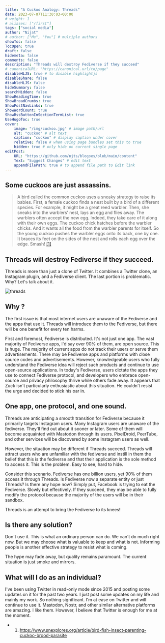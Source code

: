 ```yaml
---
title: "A Cuckoo Analogy: Threads"
date: 2023-07-07T11:30:03+00:00
# weight: 1
# aliases: ["/first"]
tags: ["social media"]
author: "Nijat"
# author: ["Me", "You"] # multiple authors
showToc: false
TocOpen: true
draft: false
hidemeta: false
comments: false
description: "Threads will destroy Fediverse if they succeed"
# canonicalURL: "https://canonical.url/to/page"
disableHLJS: true # to disable highlightjs
disableShare: false
disableHLJS: false
hideSummary: false
searchHidden: false
ShowReadingTime: true
ShowBreadCrumbs: true
ShowPostNavLinks: true
ShowWordCount: true
ShowRssButtonInSectionTermList: true
UseHugoToc: true
cover:
    image: "/img/cuckoo.jpg" # image path/url
    alt: "cuckoo" # alt text
    caption: "cuckoo" # display caption under cover
    relative: false # when using page bundles set this to true
    hidden: true # only hide on current single page
editPost:
    URL: "https://github.com/njts/blogoes/blob/main/content"
    Text: "Suggest Changes" # edit text
    appendFilePath: true # to append file path to Edit link
---
```

## Some cuckoos are just assassins.

>  A bird called the common cuckoo uses a sneaky strategy to raise its babies. First, a female cuckoo finds a nest built by a bird of a different species. For example, it might be a great reed warbler. Then, she sneaks into the warblers’ nest, lays an egg and flies away. The warblers often accept the new egg. Indeed, they take care of it along with their own eggs. The cuckoo chick hatches before the warbler chicks. And it wants all the food from the warbler parents for itself. So the young cuckoo pushes the warbler eggs onto its back, one by one. It braces its feet on the sides of the nest and rolls each egg over the edge. Smash! [[1]](https://www.snexplores.org/article/bird-fish-insect-parenting-cuckoo-brood-parasite)


## Threads will destroy Fediverse if they succeed.

Threads is more than just a clone of Twitter. It combines a Twitter clone, an Instagram plugin, and a Fediverse client. The last portion is problematic. Why? Let's talk about it.

![threads](/img/threads.png)

## Why ?

The first issue is that most internet users are unaware of the Fediverse and the apps that use it. Threads will introduce them to the Fediverse, but there will be one benefit for every ten harms.

First and foremost, Fediverse is distributed. It's not just one app. The vast majority of Fediverse apps, I'd say over 90% of them, are open source. This is huge. The majority of current apps do not track their users or serve them advertisements. There may be Fediverse apps and platforms with close source codes and advertisements. However, knowledgeable users who fully understand the Fediverse idea will reject such products and continue to use open-source applications. In today's Fediverse, users dictate the apps they use to connect Fediverse protocol, and developers who embrace open-source and privacy philosophy thrive while others fade away. It appears that Zuck isn't particularly enthusiastic about this situation. He couldn't resist the urge and decided to stick his oar in.

## One app, one protocol, and one sound.

Threads are anticipating a smooth transition for Fediverse because it primarily targets Instagram users. Many Instagram users are unaware of the fediverse. They'll find out about it sooner or later. Some of them will become acquainted with Mastodon through its users. PixelDroid, PeerTube, and other services will be discovered by some Instagram users as well.

However, the situation may be different if Threads succeed. Threads will attract users who are unfamiliar with the fediverse and instill in them the belief that this is the fediverse and that their application is the sole method to access it. This is the problem. Easy to see, hard to hide.

Consider this scenario. Fediverse has one billion users, yet 90% of them access it through Threads. Is Fediverse now a separate entity or just Threads? Is there any hope now? Simply put, Facebook is trying to eat the Fediverse. Slowly but effectively. If they succeed, they may be able to fully modify the protocol because the majority of the users will be in their sandbox.

Threads is an attempt to bring the Fediverse to its knees!

## Is there any solution?

Don't use it. This is what an ordinary person can do. We can't do much right now. But we may choose what is valuable to keep and what is not. Informing people is another effective strategy to resist what is coming.

The hype may fade away, but quality remains paramount. The current situation is just smoke and mirrors.

## What will I do as an individual?

I've been using Twitter in read-only mode since 2015 and posting some updates on it for the past two years. I just post some updates on my life and mainly my work. So nothing significant. I'm at ease on Twitter and will continue to use it. Mastodon, Nostr, and other similar alternative platforms are amazing. I like them. However, I believe that Twitter is enough for me at the moment.

- 1. https://www.snexplores.org/article/bird-fish-insect-parenting-cuckoo-brood-parasite
